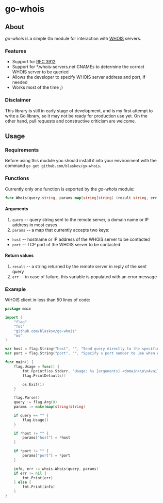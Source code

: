 # go-whois

## About

*go-whois* is a simple Go module for interaction with [WHOIS] servers.

### Features

* Support for [RFC 3912][WHOIS]
* Support for \*.whois-servers.net CNAMEs to determine the correct WHOIS
  server to be queried
* Allows the developer to specify WHOIS server address and port, if needed
* Works most of the time ;)

### Disclaimer

This library is still in early stage of development, and is my first attempt
to write a Go library, so it may not be ready for production use yet. On the
other hand, pull requests and constructive criticism are welcome.

## Usage

### Requirements

Before using this module you should install it into your environment with the
command `go get github.com/blaskov/go-whois`.

### Functions

Currently only one function is exported by the *go-whois* module:

```go
func Whois(query string, params map[string]string) (result string, err error)
```

#### Arguments

1. `query` -- query string sent to the remote server, a domain name or IP
    address in most cases
2. `params` -- a map that currently accepts two keys:
  * `host` -- hostname or IP address of the WHOIS server to be contacted
  * `port` -- TCP port of the WHOIS server to be contacted

#### Return values

1. `result` -- a string returned by the remote server in reply of the sent
   query
2. `err` -- in case of failure, this variable is populated with an error
   message

### Example

WHOIS client in less than 50 lines of code:

```go
package main

import (
	"flag"
	"fmt"
	"github.com/blaskov/go-whois"
    "os"
)

var host = flag.String("host", "", "Send query directly to the specified server")
var port = flag.String("port", "", "Specify a port number to use when querying a WHOIS server")

func main() {
    flag.Usage = func() {
        fmt.Fprintf(os.Stderr, "Usage: %s [arguments] <domain>\n\nAvailable arguments:\n", os.Args[0])
        flag.PrintDefaults()

        os.Exit(1)
    }

	flag.Parse()
	query := flag.Arg(0)
    params := make(map[string]string)

    if query == "" {
        flag.Usage()
    }

    if *host != "" {
        params["host"] = *host
    }

    if *port != "" {
        params["port"] = *port
    }

	info, err := whois.Whois(query, params)
	if err != nil {
		fmt.Print(err)
	} else {
		fmt.Print(info)
	}
}
```

[WHOIS]: http://tools.ietf.org/html/rfc3912
